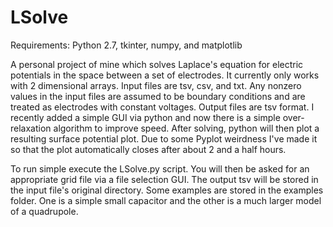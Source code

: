 # LSolve
Requirements: Python 2.7, tkinter, numpy, and matplotlib

A personal project of mine which solves Laplace's equation for electric potentials in the space between a set of electrodes. It currently only works with 2 dimensional arrays. Input files are tsv, csv, and txt. Any nonzero values in the input files are assumed to be boundary conditions and are treated as electrodes with constant voltages. Output files are tsv format. I recently added a simple GUI via python and now there is a simple over-relaxation algorithm to improve speed. After solving, python will then plot a resulting surface potential plot. Due to some Pyplot weirdness I've made it so that the plot automatically closes after about 2 and a half hours.

To run simple execute the LSolve.py script. You will then be asked for an appropriate grid file via a file selection GUI. The output tsv will be stored in the input file's original directory. Some examples are stored in the examples folder. One is a simple small capacitor and the other is a much larger model of a quadrupole.
